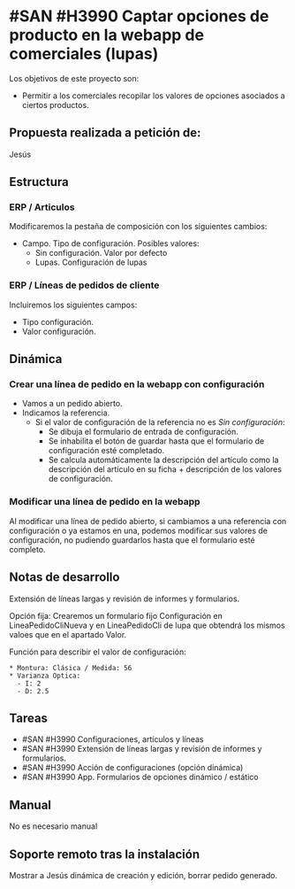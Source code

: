 # #SAN #H3990 Captar opciones de producto en la webapp de comerciales (lupas)

Los objetivos de este proyecto son:
+ Permitir a los comerciales recopilar los valores de opciones asociados a ciertos productos.

## Propuesta realizada a petición de:
Jesús

## Estructura

### ERP / Articulos
Modificaremos la pestaña de composición con los siguientes cambios:
+ Campo. Tipo de configuración. Posibles valores:
    + Sin configuración. Valor por defecto
    + Lupas. Configuración de lupas

### ERP / Líneas de pedidos de cliente
Incluiremos los siguientes campos:
+ Tipo configuración.
+ Valor configuración.

## Dinámica

### Crear una línea de pedido en la webapp con configuración
+ Vamos a un pedido abierto.
+ Indicamos la referencia.
    + Si el valor de configuración de la referencia no es _Sin configuración_:
        + Se dibuja el formulario de entrada de configuración.
        + Se inhabilita el botón de guardar hasta que el formulario de configuración esté completado.
        + Se calcula automáticamente la descripción del artículo como la descripción del artículo en su ficha + descripción de los valores de configuración.

### Modificar una línea de pedido en la webapp
Al modificar una línea de pedido abierto, si cambiamos a una referencia con configuración o ya estamos en una, podemos modificar sus valores de configuración, no pudiendo guardarlos hasta que el formulario esté completo.

## Notas de desarrollo
Extensión de líneas largas y revisión de informes y formularios.

Opción fija: Crearemos un formulario fijo Configuración en LineaPedidoCliNueva y en LineaPedidoCli de lupa que obtendrá los mismos valoes que en el apartado Valor.

Función para describir el valor de configuración:
```
* Montura: Clásica / Medida: 56
* Varianza Optica:
  - I: 2
  - D: 2.5
```

## Tareas
+ #SAN #H3990 Configuraciones, artículos y líneas
+ #SAN #H3990 Extensión de líneas largas y revisión de informes y formularios.
+ #SAN #H3990 Acción de configuraciones (opción dinámica)
+ #SAN #H3990 App. Formularios de opciones dinámico / estático

## Manual
No es necesario manual

## Soporte remoto tras la instalación
Mostrar a Jesús dinámica de creación y edición, borrar pedido generado.
